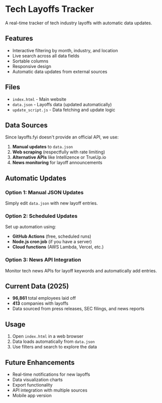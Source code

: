 # Tech Layoffs Tracker

A real-time tracker of tech industry layoffs with automatic data updates.

## Features
- Interactive filtering by month, industry, and location
- Live search across all data fields
- Sortable columns
- Responsive design
- Automatic data updates from external sources

## Files
- `index.html` - Main website
- `data.json` - Layoffs data (updated automatically)
- `update_script.js` - Data fetching and update logic

## Data Sources
Since layoffs.fyi doesn't provide an official API, we use:
1. **Manual updates** to `data.json`
2. **Web scraping** (respectfully with rate limiting)
3. **Alternative APIs** like Intellizence or TrueUp.io
4. **News monitoring** for layoff announcements

## Automatic Updates

### Option 1: Manual JSON Updates
Simply edit `data.json` with new layoff entries.

### Option 2: Scheduled Updates
Set up automation using:
- **GitHub Actions** (free, scheduled runs)
- **Node.js cron job** (if you have a server)
- **Cloud functions** (AWS Lambda, Vercel, etc.)

### Option 3: News API Integration
Monitor tech news APIs for layoff keywords and automatically add entries.

## Current Data (2025)
- **96,861** total employees laid off
- **413** companies with layoffs
- Data sourced from press releases, SEC filings, and news reports

## Usage
1. Open `index.html` in a web browser
2. Data loads automatically from `data.json`
3. Use filters and search to explore the data

## Future Enhancements
- Real-time notifications for new layoffs
- Data visualization charts
- Export functionality
- API integration with multiple sources
- Mobile app version
